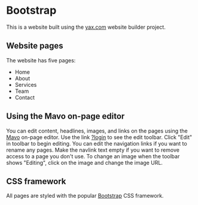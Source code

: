 # Bootstrap

This is a website built using the [yax.com](https://yax.com/) website builder project.

## Website pages

The website has five pages:
- Home
- About
- Services
- Team
- Contact

## Using the Mavo on-page editor

You can edit content, headlines, images, and links on the pages using the [Mavo](https://mavo.io/) on-page editor. Use the link <a href="?login">?login</a> to see the edit toolbar. Click "Edit" in toolbar to begin editing. You can edit the navigation links if you want to rename any pages. Make the navlink text empty if you want to remove access to a page you don't use. To change an image when the toolbar shows "Editing", click on the image and change the image URL.

## CSS framework

All pages are styled with the popular [Bootstrap](https://getbootstrap.com/) CSS framework.
